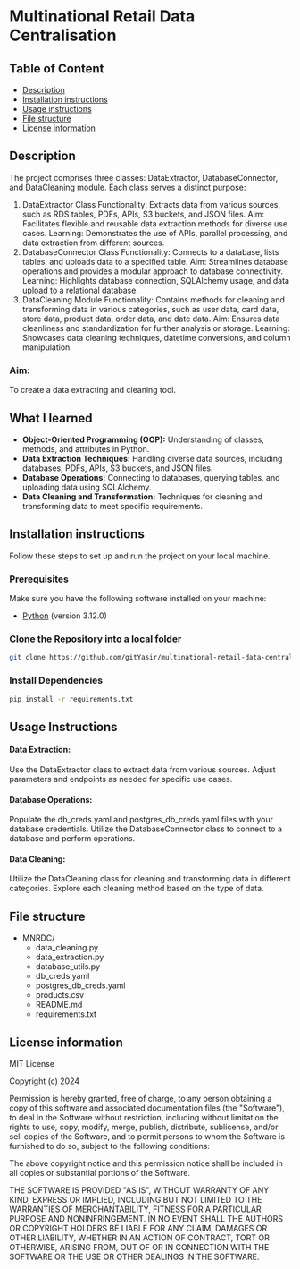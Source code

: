 # Multinational Retail Data Centralisation

## Table of Content

- [Description](#description)
- [Installation instructions](#installation-instructions)
- [Usage instructions](#usage-instructions)
- [File structure](#file-structure)
- [License information](#license-information)

## Description

The project comprises three classes: DataExtractor, DatabaseConnector, and DataCleaning module. Each class serves a distinct purpose:

1. DataExtractor Class
   Functionality: Extracts data from various sources, such as RDS tables, PDFs, APIs, S3 buckets, and JSON files.
   Aim: Facilitates flexible and reusable data extraction methods for diverse use cases.
   Learning: Demonstrates the use of APIs, parallel processing, and data extraction from different sources.
2. DatabaseConnector Class
   Functionality: Connects to a database, lists tables, and uploads data to a specified table.
   Aim: Streamlines database operations and provides a modular approach to database connectivity.
   Learning: Highlights database connection, SQLAlchemy usage, and data upload to a relational database.
3. DataCleaning Module
   Functionality: Contains methods for cleaning and transforming data in various categories, such as user data, card data, store data, product data, order data, and date data.
   Aim: Ensures data cleanliness and standardization for further analysis or storage.
   Learning: Showcases data cleaning techniques, datetime conversions, and column manipulation.

### Aim:

To create a data extracting and cleaning tool.

## What I learned

- **Object-Oriented Programming (OOP):** Understanding of classes, methods, and attributes in Python.
- **Data Extraction Techniques:** Handling diverse data sources, including databases, PDFs, APIs, S3 buckets, and JSON files.
- **Database Operations:** Connecting to databases, querying tables, and uploading data using SQLAlchemy.
- **Data Cleaning and Transformation:** Techniques for cleaning and transforming data to meet specific requirements.

## Installation instructions

Follow these steps to set up and run the project on your local machine.

### Prerequisites

Make sure you have the following software installed on your machine:

- [Python](https://www.python.org/) (version 3.12.0)

### Clone the Repository into a local folder

```bash
git clone https://github.com/gitYasir/multinational-retail-data-centralisation973 .
```

### Install Dependencies

```bash
pip install -r requirements.txt
```

## Usage Instructions

#### Data Extraction:

Use the DataExtractor class to extract data from various sources.
Adjust parameters and endpoints as needed for specific use cases.

#### Database Operations:

Populate the db_creds.yaml and postgres_db_creds.yaml files with your database credentials.
Utilize the DatabaseConnector class to connect to a database and perform operations.

#### Data Cleaning:

Utilize the DataCleaning class for cleaning and transforming data in different categories.
Explore each cleaning method based on the type of data.

## File structure

- MNRDC/
  - data_cleaning.py
  - data_extraction.py
  - database_utils.py
  - db_creds.yaml
  - postgres_db_creds.yaml
  - products.csv
  - README.md
  - requirements.txt

## License information

MIT License

Copyright (c) 2024

Permission is hereby granted, free of charge, to any person obtaining a copy
of this software and associated documentation files (the "Software"), to deal
in the Software without restriction, including without limitation the rights
to use, copy, modify, merge, publish, distribute, sublicense, and/or sell
copies of the Software, and to permit persons to whom the Software is
furnished to do so, subject to the following conditions:

The above copyright notice and this permission notice shall be included in all
copies or substantial portions of the Software.

THE SOFTWARE IS PROVIDED "AS IS", WITHOUT WARRANTY OF ANY KIND, EXPRESS OR
IMPLIED, INCLUDING BUT NOT LIMITED TO THE WARRANTIES OF MERCHANTABILITY,
FITNESS FOR A PARTICULAR PURPOSE AND NONINFRINGEMENT. IN NO EVENT SHALL THE
AUTHORS OR COPYRIGHT HOLDERS BE LIABLE FOR ANY CLAIM, DAMAGES OR OTHER
LIABILITY, WHETHER IN AN ACTION OF CONTRACT, TORT OR OTHERWISE, ARISING FROM,
OUT OF OR IN CONNECTION WITH THE SOFTWARE OR THE USE OR OTHER DEALINGS IN THE
SOFTWARE.
